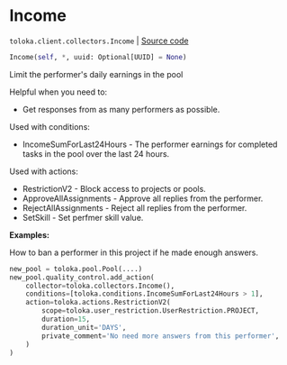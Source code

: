 # Income
`toloka.client.collectors.Income` | [Source code](https://github.com/Toloka/toloka-kit/blob/v0.1.26/src/client/collectors.py#L343)

```python
Income(self, *, uuid: Optional[UUID] = None)
```

Limit the performer's daily earnings in the pool


Helpful when you need to:
- Get responses from as many performers as possible.

Used with conditions:
* IncomeSumForLast24Hours - The performer earnings for completed tasks in the pool over the last 24 hours.

Used with actions:
* RestrictionV2 - Block access to projects or pools.
* ApproveAllAssignments - Approve all replies from the performer.
* RejectAllAssignments - Reject all replies from the performer.
* SetSkill - Set perfmer skill value.


**Examples:**

How to ban a performer in this project if he made enough answers.

```python
new_pool = toloka.pool.Pool(....)
new_pool.quality_control.add_action(
    collector=toloka.collectors.Income(),
    conditions=[toloka.conditions.IncomeSumForLast24Hours > 1],
    action=toloka.actions.RestrictionV2(
        scope=toloka.user_restriction.UserRestriction.PROJECT,
        duration=15,
        duration_unit='DAYS',
        private_comment='No need more answers from this performer',
    )
)
```
